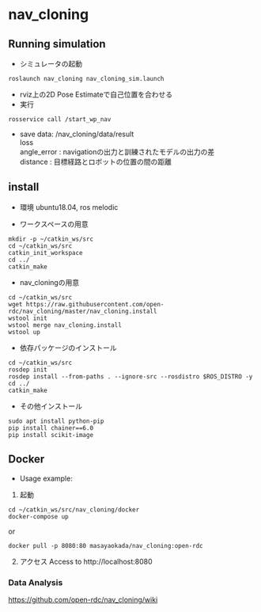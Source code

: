 # nav_cloning
## Running simulation
* シミュレータの起動
```
roslaunch nav_cloning nav_cloning_sim.launch
```
* rviz上の2D Pose Estimateで自己位置を合わせる
* 実行
```
rosservice call /start_wp_nav
```
* save data:  /nav_cloning/data/result \
loss \
angle_error : navigationの出力と訓練されたモデルの出力の差 \
distance : 目標経路とロボットの位置の間の距離

## install
* 環境 ubuntu18.04, ros melodic

* ワークスペースの用意
```
mkdir -p ~/catkin_ws/src
cd ~/catkin_ws/src
catkin_init_workspace
cd ../
catkin_make
```
* nav_cloningの用意
```
cd ~/catkin_ws/src
wget https://raw.githubusercontent.com/open-rdc/nav_cloning/master/nav_cloning.install
wstool init
wstool merge nav_cloning.install
wstool up
```
* 依存パッケージのインストール
```
cd ~/catkin_ws/src
rosdep init
rosdep install --from-paths . --ignore-src --rosdistro $ROS_DISTRO -y
cd ../
catkin_make
```
* その他インストール
```
sudo apt install python-pip
pip install chainer==6.0
pip install scikit-image
```
## Docker
* Usage
example:
1. 起動
```
cd ~/catkin_ws/src/nav_cloning/docker
docker-compose up
```
or
```
docker pull -p 8080:80 masayaokada/nav_cloning:open-rdc
```
2. アクセス
Access to http://localhost:8080

### Data Analysis
https://github.com/open-rdc/nav_cloning/wiki

